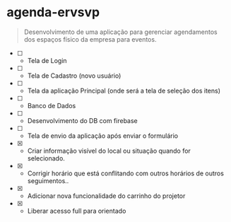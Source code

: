 # agenda-ervsvp
> Desenvolvimento de uma aplicação para gerenciar agendamentos dos espaços físico da empresa para eventos.
- [ ] - Tela de Login
- [ ] - Tela de Cadastro (novo usuário)
- [ ] - Tela da aplicação Principal (onde será a tela de seleção dos itens)
- [ ] - Banco de Dados
- [ ] - Desenvolvimento do DB com firebase
- [ ] - Tela de envio da aplicação após enviar o formulário
- [x] - Criar informação visível do local ou situação quando for selecionado.
- [x] - Corrigir horário que está conflitando com outros horários de outros seguimentos..
- [x] - Adicionar nova funcionalidade do carrinho do projetor
- [x] - Liberar acesso full para orientado 

